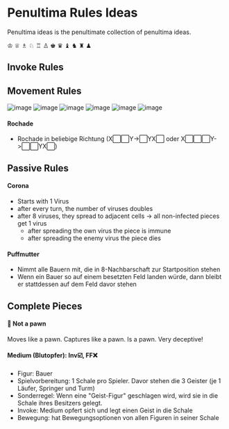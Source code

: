 # Penultima Rules Ideas

Penultima ideas is the penultimate collection of penultima ideas.

♔ ♕ ♗ ♘ ♖ ♙
♚ ♛ ♝ ♞ ♜ ♟

## Invoke Rules

## Movement Rules

![image](https://user-images.githubusercontent.com/7326939/125838886-7774056d-3cc4-493b-8dab-8daf879bd075.png)
![image](https://user-images.githubusercontent.com/7326939/125838932-0144f060-fb83-499d-bb3c-0a70705f3375.png)
![image](https://user-images.githubusercontent.com/7326939/125838964-9d46f8fb-4523-4e3a-98f8-f380c5979ead.png)
![image](https://user-images.githubusercontent.com/7326939/125838998-2e1c2455-5e68-4034-85dd-140c116a949b.png)
![image](https://user-images.githubusercontent.com/7326939/125839028-c3966e82-c92e-4fc4-8c49-0e9a5734ca2f.png)
![image](https://user-images.githubusercontent.com/7326939/125839068-b33dfe8a-cfb1-4114-b124-495f2f7fc99f.png)

#### Rochade
* Rochade in beliebige Richtung (X⬜️⬜️Y->⬜️YX⬜️ oder X⬜️⬜️⬜️Y->⬜️⬜️YX⬜️) 

## Passive Rules

#### Corona
* Starts with 1 Virus
* after every turn, the number of viruses doubles
* after 8 viruses, they spread to adjacent cells &rarr; all non-infected pieces get 1 virus
  * after spreading the own virus the piece is immune
  * after spreading the enemy virus the piece dies

#### Puffmutter
- Nimmt alle Bauern mit, die in 8-Nachbarschaft zur Startposition stehen
- Wenn ein Bauer so auf einem besetzten Feld landen würde, dann bleibt er stattdessen auf dem Feld davor stehen

## Complete Pieces

#### :poop: Not a pawn

Moves like a pawn. Captures like a pawn. Is a pawn. Very deceptive!

#### Medium (Blutopfer): Inv☑️, FF❌
* Figur: Bauer
* Spielvorbereitung: 1 Schale pro Spieler. Davor stehen die 3 Geister (je 1 Läufer, Springer und Turm)
* Sonderregel: Wenn eine "Geist-Figur" geschlagen wird, wird sie in die Schale ihres Besitzers gelegt.
* Invoke: Medium opfert sich und legt einen Geist in die Schale
* Bewegung: hat Bewegungsoptionen von allen Figuren in seiner Schale
